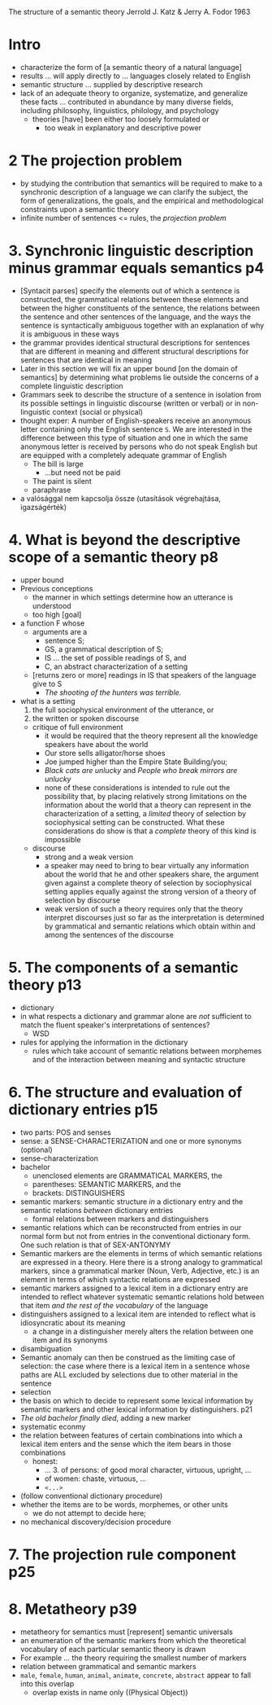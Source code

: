 The structure of a semantic theory
Jerrold J. Katz & Jerry A. Fodor
1963

# Intro

* characterize the form of [a semantic theory of a natural language]
* results ... will apply directly to ... languages closely related to English
* semantic structure ... supplied by descriptive research
* lack of an adequate theory to organize, systematize, and generalize these
  facts ... contributed in abundance by many diverse fields, including
  philosophy, linguistics, philology, and psychology
  * theories [have] been either too loosely formulated or
    * too weak in explanatory and descriptive power

# 2 The projection problem

* by studying the contribution that semantics will be required to make to a
  synchronic description of a language we can clarify the subject, the form
  of generalizations, the goals, and the empirical and methodological
  constraints upon a semantic theory
* infinite number of sentences <= rules, the _projection problem_

# 3. Synchronic linguistic description minus grammar equals semantics p4

* [Syntacit parses] specify the elements out of which a sentence is
  constructed, the grammatical relations between these elements and between the
  higher constituents of the sentence, the relations between the sentence and
  other sentences of the language, and the ways the sentence is syntactically
  ambiguous together with an explanation of why it is ambiguous in these ways
* the grammar provides identical structural descriptions for sentences that are
  different in meaning and different structural descriptions for sentences that
  are identical in meaning
* Later in this section we will fix an upper bound [on the domain of semantics]
  by determining what problems lie outside the concerns of a complete
  linguistic description
* Grammars seek to describe the structure of a sentence in isolation from its
  possible settings in linguistic discourse (written or verbal) or in non-
  linguistic context (social or physical)
* thought exper: A number of English-speakers receive an anonymous letter
  containing only the English sentence `S`. We are interested in the difference
  between this type of situation and one in which the same anonymous letter
  is received by persons who do not speak English but are equipped with a
  completely adequate grammar of English
  * The bill is large
    * ...but need not be paid
  * The paint is silent
  * paraphrase
* a valósággal nem kapcsolja össze (utasítások végrehajtása, igazságérték)

# 4. What is beyond the descriptive scope of a semantic theory p8

* upper bound
* Previous conceptions
  * the manner in which settings determine how an utterance is understood
  * too high [goal]
* a function F whose
  * arguments are a
    * sentence S;
    * GS, a grammatical description of S;
    * IS ... the set of possible readings of S, and
    * C, an abstract characterization of a setting
  * [returns zero or more] readings in IS that speakers of the language give to S
    * _The shooting of the hunters was terrible._
* what is a setting
  1. the full sociophysical environment of the utterance, or
  2. the written or spoken discourse
  * critique of full environment
    * it would be required that the theory represent all the knowledge
      speakers have about the world
    * Our store sells alligator/horse shoes
    * Joe jumped higher than the Empire State Building/you;
    * _Black cats are unlucky_ and _People who break mirrors are unlucky_
    * none of these considerations is intended to rule out the possibility
      that, by placing relatively strong limitations on the information about
      the world that a theory can represent in the characterization of a
      setting, a _limited_ theory of selection by sociophysical setting can be
      constructed. What these considerations do show is that a _complete_
      theory of this kind is impossible
  * discourse
    * strong and a weak version
    * a speaker may need to bring to bear virtually any information about the
      world that he and other speakers share, the argument given against a
      complete theory of selection by sociophysical setting applies equally
      against the strong version of a theory of selection by discourse
    * weak version of such a theory requires only that the theory interpret
      discourses just so far as the interpretation is determined by grammatical
      and semantic relations which obtain within and among the sentences of the
      discourse

# 5. The components of a semantic theory p13

* dictionary
* in what respects a dictionary and grammar alone are _not_ sufficient to match
  the fluent speaker's interpretations of sentences?
  * WSD
* rules for applying the information in the dictionary
  * rules which take account of semantic relations between morphemes and of the
    interaction between meaning and syntactic structure

# 6. The structure and evaluation of dictionary entries p15

* two parts: POS and senses
* sense: a SENSE-CHARACTERIZATION and one or more synonyms (optional)
* sense-characterization
* bachelor
  * unenclosed elements are GRAMMATICAL MARKERS, the
  * parentheses: SEMANTIC MARKERS, and the
  * brackets: DISTINGUISHERS
* semantic markers: semantic structure _in_ a dictionary entry and the semantic
  relations _between_ dictionary entries
  * formal relations between markers and distinguishers
* semantic relations which can be reconstructed from entries in our normal form
  but not from entries in the conventional dictionary form. One such relation
  is that of SEX-ANTONYMY
* Semantic markers are the elements in terms of which semantic relations are
  expressed in a theory. Here there is a strong analogy to grammatical markers,
  since a grammatical marker (Noun, Verb, Adjective, etc.) is an element in
  terms of which syntactic relations are expressed
* semantic markers assigned to a lexical item in a dictionary entry are
  intended to reflect whatever systematic semantic relations hold between that
  item _and the rest of the vocabulary_ of the language
* distinguishers assigned to a lexical item are intended to reflect what is
  idiosyncratic about its meaning
  * a change in a distinguisher merely alters the relation between one item and
    its synonyms
* disambiguation
* Semantic anomaly can then be construed as the limiting case of selection: the
  case where there is a lexical item in a sentence whose paths are ALL excluded
  by selections due to other material in the sentence
* selection
* the basis on which to decide to represent some lexical information by
  semantic markers and other lexical information by distinguishers. p21
* _The old bachelor finally died_, adding a new marker
* systematic econmy
* the relation between features of certain combinations into which a lexical
  item enters and the sense which the item bears in those combinations
  * honest:
    * ... 3. of persons: of good moral character, virtuous, upright, ...
    * of women: chaste, virtuous, ...
    * `<...>`
* (follow conventional dictionary procedure)
* whether the items are to be words, morphemes, or other units
  * we do not attempt to decide here;
* no mechanical discovery/decision procedure

# 7. The projection rule component p25

# 8. Metatheory p39

* metatheory for semantics must [represent] semantic universals
* an enumeration of the semantic markers from which the theoretical vocabulary
  of each particular semantic theory is drawn
* For example ... the theory requiring the smallest number of markers
* relation between grammatical and semantic markers
* `male`, `female`, `human`, `animal`, `animate`, `concrete`, `abstract`
  appear to fall into this overlap
  * overlap exists in name only
  ((Physical Object))
